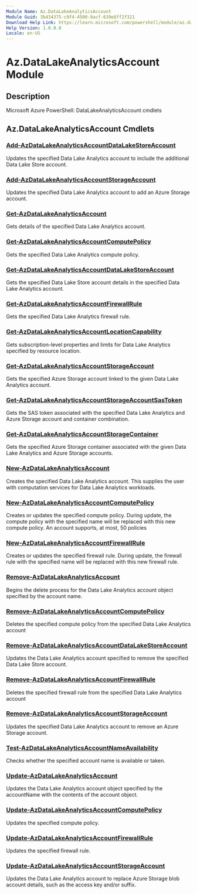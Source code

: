```yaml
---
Module Name: Az.DataLakeAnalyticsAccount
Module Guid: 3b434375-c9f4-4500-9acf-639e8ff2f321
Download Help Link: https://learn.microsoft.com/powershell/module/az.datalakeanalyticsaccount
Help Version: 1.0.0.0
Locale: en-US
---
```


# Az.DataLakeAnalyticsAccount Module
## Description
Microsoft Azure PowerShell: DataLakeAnalyticsAccount cmdlets

## Az.DataLakeAnalyticsAccount Cmdlets
### [Add-AzDataLakeAnalyticsAccountDataLakeStoreAccount](Add-AzDataLakeAnalyticsAccountDataLakeStoreAccount.md)
Updates the specified Data Lake Analytics account to include the additional Data Lake Store account.

### [Add-AzDataLakeAnalyticsAccountStorageAccount](Add-AzDataLakeAnalyticsAccountStorageAccount.md)
Updates the specified Data Lake Analytics account to add an Azure Storage account.

### [Get-AzDataLakeAnalyticsAccount](Get-AzDataLakeAnalyticsAccount.md)
Gets details of the specified Data Lake Analytics account.

### [Get-AzDataLakeAnalyticsAccountComputePolicy](Get-AzDataLakeAnalyticsAccountComputePolicy.md)
Gets the specified Data Lake Analytics compute policy.

### [Get-AzDataLakeAnalyticsAccountDataLakeStoreAccount](Get-AzDataLakeAnalyticsAccountDataLakeStoreAccount.md)
Gets the specified Data Lake Store account details in the specified Data Lake Analytics account.

### [Get-AzDataLakeAnalyticsAccountFirewallRule](Get-AzDataLakeAnalyticsAccountFirewallRule.md)
Gets the specified Data Lake Analytics firewall rule.

### [Get-AzDataLakeAnalyticsAccountLocationCapability](Get-AzDataLakeAnalyticsAccountLocationCapability.md)
Gets subscription-level properties and limits for Data Lake Analytics specified by resource location.

### [Get-AzDataLakeAnalyticsAccountStorageAccount](Get-AzDataLakeAnalyticsAccountStorageAccount.md)
Gets the specified Azure Storage account linked to the given Data Lake Analytics account.

### [Get-AzDataLakeAnalyticsAccountStorageAccountSasToken](Get-AzDataLakeAnalyticsAccountStorageAccountSasToken.md)
Gets the SAS token associated with the specified Data Lake Analytics and Azure Storage account and container combination.

### [Get-AzDataLakeAnalyticsAccountStorageContainer](Get-AzDataLakeAnalyticsAccountStorageContainer.md)
Gets the specified Azure Storage container associated with the given Data Lake Analytics and Azure Storage accounts.

### [New-AzDataLakeAnalyticsAccount](New-AzDataLakeAnalyticsAccount.md)
Creates the specified Data Lake Analytics account.
This supplies the user with computation services for Data Lake Analytics workloads.

### [New-AzDataLakeAnalyticsAccountComputePolicy](New-AzDataLakeAnalyticsAccountComputePolicy.md)
Creates or updates the specified compute policy.
During update, the compute policy with the specified name will be replaced with this new compute policy.
An account supports, at most, 50 policies

### [New-AzDataLakeAnalyticsAccountFirewallRule](New-AzDataLakeAnalyticsAccountFirewallRule.md)
Creates or updates the specified firewall rule.
During update, the firewall rule with the specified name will be replaced with this new firewall rule.

### [Remove-AzDataLakeAnalyticsAccount](Remove-AzDataLakeAnalyticsAccount.md)
Begins the delete process for the Data Lake Analytics account object specified by the account name.

### [Remove-AzDataLakeAnalyticsAccountComputePolicy](Remove-AzDataLakeAnalyticsAccountComputePolicy.md)
Deletes the specified compute policy from the specified Data Lake Analytics account

### [Remove-AzDataLakeAnalyticsAccountDataLakeStoreAccount](Remove-AzDataLakeAnalyticsAccountDataLakeStoreAccount.md)
Updates the Data Lake Analytics account specified to remove the specified Data Lake Store account.

### [Remove-AzDataLakeAnalyticsAccountFirewallRule](Remove-AzDataLakeAnalyticsAccountFirewallRule.md)
Deletes the specified firewall rule from the specified Data Lake Analytics account

### [Remove-AzDataLakeAnalyticsAccountStorageAccount](Remove-AzDataLakeAnalyticsAccountStorageAccount.md)
Updates the specified Data Lake Analytics account to remove an Azure Storage account.

### [Test-AzDataLakeAnalyticsAccountNameAvailability](Test-AzDataLakeAnalyticsAccountNameAvailability.md)
Checks whether the specified account name is available or taken.

### [Update-AzDataLakeAnalyticsAccount](Update-AzDataLakeAnalyticsAccount.md)
Updates the Data Lake Analytics account object specified by the accountName with the contents of the account object.

### [Update-AzDataLakeAnalyticsAccountComputePolicy](Update-AzDataLakeAnalyticsAccountComputePolicy.md)
Updates the specified compute policy.

### [Update-AzDataLakeAnalyticsAccountFirewallRule](Update-AzDataLakeAnalyticsAccountFirewallRule.md)
Updates the specified firewall rule.

### [Update-AzDataLakeAnalyticsAccountStorageAccount](Update-AzDataLakeAnalyticsAccountStorageAccount.md)
Updates the Data Lake Analytics account to replace Azure Storage blob account details, such as the access key and/or suffix.

